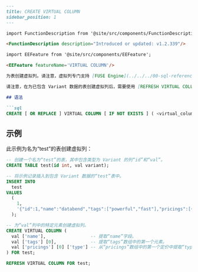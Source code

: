 ```md
---
title: CREATE VIRTUAL COLUMN
sidebar_position: 1
---

import FunctionDescription from '@site/src/components/FunctionDescription';

<FunctionDescription description="Introduced or updated: v1.2.339"/>

import EEFeature from '@site/src/components/EEFeature';

<EEFeature featureName='VIRTUAL COLUMN'/>

为表创建虚拟列。请注意，虚拟列专门支持 [FUSE Engine](../../../00-sql-reference/30-table-engines/00-fuse.md)，专为与 [Variant](../../../00-sql-reference/10-data-types/variant.md) 数据类型兼容而设计。有关列定义，请参阅 [访问 JSON 中的元素](../../../00-sql-reference/10-data-types/variant.md#accessing-elements-in-json)。

请注意，在为已包含 Variant 数据的表创建虚拟列后，需要使用 [REFRESH VIRTUAL COLUMN](refresh-virtual-column.md) 命令刷新虚拟列。

## 语法

```sql
CREATE [ OR REPLACE ] VIRTUAL COLUMN [ IF NOT EXISTS ] ( <virtual_column_1>, <virtual_column_2>, ... ) FOR <table>
```

## 示例

此示例为名为“test”的表创建虚拟列：

```sql
-- 创建一个名为“test”的表，其中包含类型为 Variant 的列“id”和“val”。
CREATE TABLE test(id int, val variant);

-- 将示例记录插入到包含 Variant 数据的“test”表中。
INSERT INTO
  test
VALUES
  (
    1,
    '{"id":1,"name":"databend","tags":["powerful","fast"],"pricings":[{"type":"Standard","price":"Pay as you go"},{"type":"Enterprise","price":"Custom"}]}'
  );

-- 为“val”列中的特定元素创建虚拟列。
CREATE VIRTUAL COLUMN (
  val ['name'],                 -- 提取“name”字段。
  val ['tags'] [0],             -- 提取“tags”数组中的第一个元素。
  val ['pricings'] [0] ['type'] -- 从“pricings”数组中的第一个定价中提取“type”字段。
) FOR test;

REFRESH VIRTUAL COLUMN FOR test;
```
